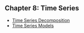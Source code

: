## Chapter 8: Time Series
- [Time Series Decomposition](https://github.com/EducationShinyAppTeam/Time_Series_Decomposition)
- [Time Series Models](https://github.com/EducationShinyAppTeam/Time_Series_Models)
